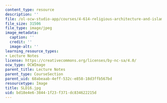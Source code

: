 ```yaml
---
content_type: resource
description: ''
file: /ol-ocw-studio-app/courses/4-614-religious-architecture-and-islamic-cultures-fall-2002/bd18e4e638441f23f371dc834622215d_SLD16.jpg
file_size: 31506
file_type: image/jpeg
image_metadata:
  caption: ''
  credit: ''
  image-alt: ''
learning_resource_types:
- Lecture Notes
license: https://creativecommons.org/licenses/by-nc-sa/4.0/
ocw_type: OCWImage
parent_title: Lecture Notes
parent_type: CourseSection
parent_uid: 68abeaab-4eff-532c-e858-18d3ffb567bd
resourcetype: Image
title: SLD16.jpg
uid: bd18e4e6-3844-1f23-f371-dc834622215d
---
```

